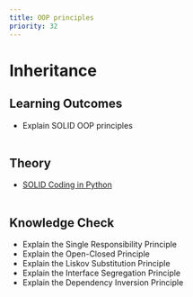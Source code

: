 ```yaml
---
title: OOP principles
priority: 32
---
```


# Inheritance

## Learning Outcomes

- Explain SOLID OOP principles
  <br><br>

## Theory

- [SOLID Coding in Python](https://towardsdatascience.com/solid-coding-in-python-1281392a6a94)
  <br><br>

## Knowledge Check

- Explain the Single Responsibility Principle
- Explain the Open-Closed Principle
- Explain the Liskov Substitution Principle
- Explain the Interface Segregation Principle
- Explain the Dependency Inversion Principle
  <br><br>
